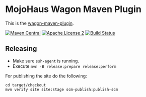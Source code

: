 # MojoHaus Wagon Maven Plugin

This is the [wagon-maven-plugin](http://www.mojohaus.org/wagon-maven-plugin/).

[![Maven Central](https://img.shields.io/maven-central/v/org.codehaus.mojo/wagon-maven-plugin.svg?label=Maven%20Central)](http://search.maven.org/#search%7Cga%7C1%7Cg%3A%22org.codehaus.mojo%22%20a%3A%wagon-maven-plugin%22)
[![Apache License 2](https://img.shields.io/badge/wagon-Apache_v2-yellow.svg)](http://www.apache.org/licenses/LICENSE-2.0.txt)
[![Build Status](https://travis-ci.org/mojohaus/wagon-maven-plugin.svg?branch=master)](https://travis-ci.org/mojohaus/wagon-maven-plugin)

## Releasing

* Make sure `ssh-agent` is running.
* Execute `mvn -B release:prepare release:perform`

For publishing the site do the following:

```
cd target/checkout
mvn verify site site:stage scm-publish:publish-scm
```